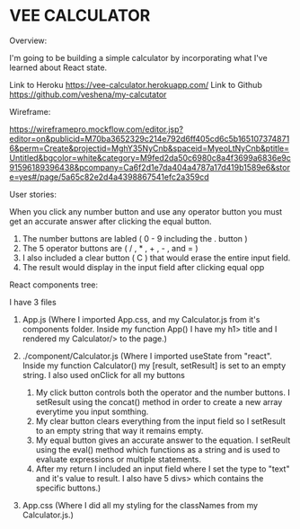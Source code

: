 # VEE CALCULATOR

Overview: 

I'm going to be building a simple calculator by incorporating what I've learned about React state.

Link to Heroku https://vee-calculator.herokuapp.com/
Link to  Github https://github.com/veshena/my-calcutator
 



Wireframe: 

https://wireframepro.mockflow.com/editor.jsp?editor=on&publicid=M70ba3652329c214e792d6ff405cd6c5b1651073748716&perm=Create&projectid=MghY35NyCnb&spaceid=MyeoLtNyCnb&ptitle=Untitled&bgcolor=white&category=M9fed2da50c6980c8a4f3699a6836e9c91596189396438&pcompany=Ca6f2d1e7da404a4787a17d419b1589e6&store=yes#/page/5a65c82e2d4a4398867541efc2a359cd




User stories: 

When you click any number button and use any operator button you must get an accurate answer after clicking the equal button.

1. The number buttons are labled ( 0 - 9 including the . button )
2. The 5 operator buttons are ( / , * , + , - , and = )
3. I also included a clear button ( C ) that would erase the entire input field.
4. The result would display in the input field after clicking equal opp




React components tree: 

I have 3 files
1. App.js  (Where I imported App.css, and my Calculator.js from it's components folder. Inside my function App() I have my h1> title and I rendered my Calculator/> to the page.)

2. ./component/Calculator.js  (Where I imported useState from "react". Inside my function Calculator() my [result, setResult] is set to an empty string. I also used onClick for all my buttons 
    1. My click button controls both the operator and the number buttons. I setResult using the concat() method in order to create a new array everytime you input somthing. 
    2. My clear button clears everything from the input field so I setResult to an empty string that way it remains empty.
    3. My equal button gives an accurate answer to the equation. I setReult using the eval() method which functions as a string and is used to evaluate expressions or multiple statements.
    4. After my return I included an input field where I set the type to "text" and it's value to result. I also have 5 divs> which contains the specific buttons.)

3. App.css  (Where I did all my styling for the classNames from my Calculator.js.)
